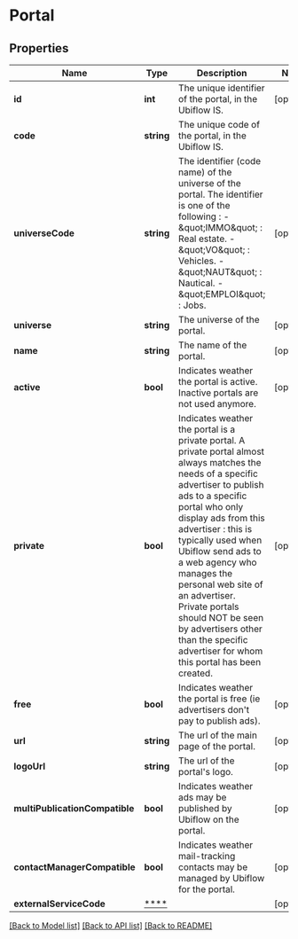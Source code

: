# Portal

## Properties
Name | Type | Description | Notes
------------ | ------------- | ------------- | -------------
**id** | **int** | The unique identifier of the portal, in the Ubiflow IS. | [optional] 
**code** | **string** | The unique code of the portal, in the Ubiflow IS. | 
**universeCode** | **string** | The identifier (code name) of the universe of the portal.  The identifier is one of the following : - \&quot;IMMO\&quot; : Real estate. - \&quot;VO\&quot; : Vehicles. - \&quot;NAUT\&quot; : Nautical. - \&quot;EMPLOI\&quot; : Jobs. | [optional] 
**universe** | **string** | The universe of the portal. | [optional] 
**name** | **string** | The name of the portal. | [optional] 
**active** | **bool** | Indicates weather the portal is active. Inactive portals are not used anymore. | [optional] 
**private** | **bool** | Indicates weather the portal is a private portal.  A private portal almost always matches the needs of a specific advertiser to publish ads to a specific portal who only display ads from this advertiser : this is typically used when Ubiflow send ads to a web agency who manages the personal web site of an advertiser.  Private portals should NOT be seen by advertisers other than the specific advertiser for whom this portal has been created. | [optional] 
**free** | **bool** | Indicates weather the portal is free (ie advertisers don&#x27;t pay to publish ads). | [optional] 
**url** | **string** | The url of the main page of the portal. | [optional] 
**logoUrl** | **string** | The url of the portal&#x27;s logo. | [optional] 
**multiPublicationCompatible** | **bool** | Indicates weather ads may be published by Ubiflow on the portal. | [optional] 
**contactManagerCompatible** | **bool** | Indicates weather mail-tracking contacts may be managed by Ubiflow for the portal. | [optional] 
**externalServiceCode** | [****](.md) |  | [optional] 

[[Back to Model list]](../../README.md#documentation-for-models) [[Back to API list]](../../README.md#documentation-for-api-endpoints) [[Back to README]](../../README.md)

